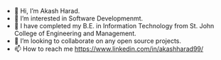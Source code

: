 - 👋 Hi, I’m Akash Harad.
- 👀 I’m interested in Software Developmenmt.
- 🌱 I have completed my B.E. in Information Technology from St. John College of Engineering and Management.
- 💞️ I’m looking to collaborate on any open source projects.
- 📫 How to reach me https://www.linkedin.com/in/akashharad99/
